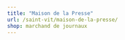 ```yaml
---
title: "Maison de la Presse"
url: /saint-vit/maison-de-la-presse/
shop: marchand de journaux
---
```

